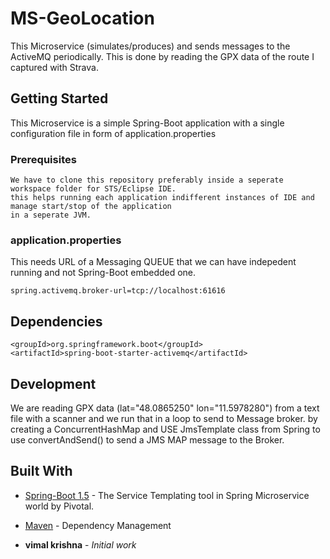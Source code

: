 # MS-GeoLocation
This Microservice (simulates/produces) and sends messages to the ActiveMQ periodically. This is done by reading the GPX data of the route I captured with Strava.

## Getting Started
This Microservice is a simple Spring-Boot application with a single configuration file in form of application.properties

### Prerequisites

```
We have to clone this repository preferably inside a seperate workspace folder for STS/Eclipse IDE.
this helps running each application indifferent instances of IDE and manage start/stop of the application 
in a seperate JVM.
```

### application.properties
This needs URL of a Messaging QUEUE that we can have indepedent running and not Spring-Boot embedded one.
```
spring.activemq.broker-url=tcp://localhost:61616
```

## Dependencies
```
<groupId>org.springframework.boot</groupId>
<artifactId>spring-boot-starter-activemq</artifactId>
```

## Development 

We are reading GPX data (lat="48.0865250" lon="11.5978280") from a text file with a scanner and we run that in a loop to send to Message broker.
by creating a ConcurrentHashMap and USE JmsTemplate class from Spring to use convertAndSend() to send a JMS MAP message to the Broker.

## Built With

* [Spring-Boot 1.5](http://start.spring.io/) - The Service Templating tool in Spring Microservice world by Pivotal.
* [Maven](https://maven.apache.org/) - Dependency Management

* **vimal krishna** - *Initial work* 

